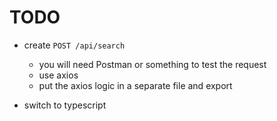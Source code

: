 # TODO
* create `POST /api/search`
  * you will need Postman or something to test the request
  * use axios
  * put the axios logic in a separate file and export

* switch to typescript